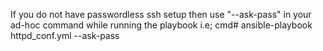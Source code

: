 If you do not have passwordless ssh setup then use "--ask-pass" in your ad-hoc command while running the playbook i.e;
cmd# ansible-playbook httpd_conf.yml --ask-pass
